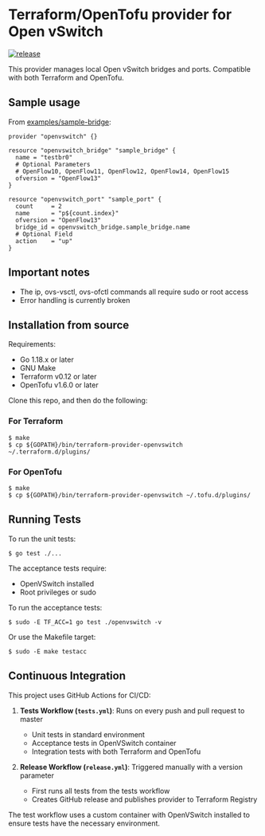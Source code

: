 # Terraform/OpenTofu provider for Open vSwitch
[![release](https://github.com/trvon/terraform-provider-openvswitch/actions/workflows/release.yml/badge.svg)](https://github.com/trvon/terraform-provider-openvswitch/actions/workflows/release.yml)

This provider manages local Open vSwitch bridges and ports. Compatible with both Terraform and OpenTofu.


## Sample usage

From [examples/sample-bridge](./examples/sample-bridge/):

```
provider "openvswitch" {}

resource "openvswitch_bridge" "sample_bridge" {
  name = "testbr0"
  # Optional Parameters
  # OpenFlow10, OpenFlow11, OpenFlow12, OpenFlow14, OpenFlow15
  ofversion = "OpenFlow13"
}

resource "openvswitch_port" "sample_port" {
  count     = 2
  name      = "p${count.index}"
  ofversion = "OpenFlow13"
  bridge_id = openvswitch_bridge.sample_bridge.name
  # Optional Field
  action    = "up"
}
```

## Important notes
- The ip, ovs-vsctl, ovs-ofctl commands all require sudo or root access
- Error handling is currently broken

## Installation from source

Requirements:

* Go 1.18.x or later
* GNU Make
* Terraform v0.12 or later
* OpenTofu v1.6.0 or later

Clone this repo, and then do the following:

### For Terraform

```
$ make
$ cp ${GOPATH}/bin/terraform-provider-openvswitch ~/.terraform.d/plugins/
```

### For OpenTofu

```
$ make
$ cp ${GOPATH}/bin/terraform-provider-openvswitch ~/.tofu.d/plugins/
```

## Running Tests

To run the unit tests:

```
$ go test ./...
```

The acceptance tests require:
- OpenVSwitch installed
- Root privileges or sudo

To run the acceptance tests:

```
$ sudo -E TF_ACC=1 go test ./openvswitch -v
```

Or use the Makefile target:

```
$ sudo -E make testacc
```

## Continuous Integration

This project uses GitHub Actions for CI/CD:

1. **Tests Workflow (`tests.yml`)**: Runs on every push and pull request to master
   - Unit tests in standard environment
   - Acceptance tests in OpenVSwitch container
   - Integration tests with both Terraform and OpenTofu

2. **Release Workflow (`release.yml`)**: Triggered manually with a version parameter
   - First runs all tests from the tests workflow
   - Creates GitHub release and publishes provider to Terraform Registry

The test workflow uses a custom container with OpenVSwitch installed to ensure tests have the necessary environment.

